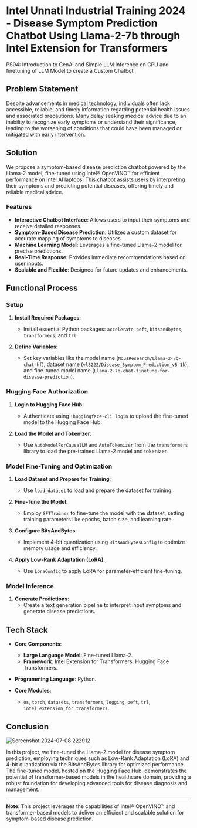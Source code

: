 # Intel Unnati Industrial Training 2024 - Disease Symptom Prediction Chatbot Using Llama-2-7b through Intel Extension for Transformers
PS04: Introduction to GenAI and Simple LLM Inference on CPU and finetuning of LLM Model to create a Custom Chatbot


## Problem Statement

Despite advancements in medical technology, individuals often lack accessible, reliable, and timely information regarding potential health issues and associated precautions. Many delay seeking medical advice due to an inability to recognize early symptoms or understand their significance, leading to the worsening of conditions that could have been managed or mitigated with early intervention.

## Solution

We propose a symptom-based disease prediction chatbot powered by the Llama-2 model, fine-tuned using Intel® OpenVINO™ for efficient performance on Intel AI laptops. This chatbot assists users by interpreting their symptoms and predicting potential diseases, offering timely and reliable medical advice.

### Features

- **Interactive Chatbot Interface**: Allows users to input their symptoms and receive detailed responses.
- **Symptom-Based Disease Prediction**: Utilizes a custom dataset for accurate mapping of symptoms to diseases.
- **Machine Learning Model**: Leverages a fine-tuned Llama-2 model for precise predictions.
- **Real-Time Response**: Provides immediate recommendations based on user inputs.
- **Scalable and Flexible**: Designed for future updates and enhancements.

## Functional Process

### Setup

1. **Install Required Packages**:
   - Install essential Python packages: `accelerate`, `peft`, `bitsandbytes`, `transformers`, and `trl`.

2. **Define Variables**:
   - Set key variables like the model name (`NousResearch/Llama-2-7b-chat-hf`), dataset name (`vl8222/Disease_Symptom_Prediction_v5-1k`), and fine-tuned model name (`Llama-2-7b-chat-finetune-for-disease-prediction`).

### Hugging Face Authorization

1. **Login to Hugging Face Hub**:
   - Authenticate using `!huggingface-cli login` to upload the fine-tuned model to the Hugging Face Hub.

2. **Load the Model and Tokenizer**:
   - Use `AutoModelForCausalLM` and `AutoTokenizer` from the `transformers` library to load the pre-trained Llama-2 model and tokenizer.

### Model Fine-Tuning and Optimization

1. **Load Dataset and Prepare for Training**:
   - Use `load_dataset` to load and prepare the dataset for training.

2. **Fine-Tune the Model**:
   - Employ `SFTTrainer` to fine-tune the model with the dataset, setting training parameters like epochs, batch size, and learning rate.

3. **Configure BitsAndBytes**:
   - Implement 4-bit quantization using `BitsAndBytesConfig` to optimize memory usage and efficiency.

4. **Apply Low-Rank Adaptation (LoRA)**:
   - Use `LoraConfig` to apply LoRA for parameter-efficient fine-tuning.

### Model Inference

1. **Generate Predictions**:
   - Create a text generation pipeline to interpret input symptoms and generate disease predictions.

## Tech Stack

- **Core Components**:
  - **Large Language Model**: Fine-tuned Llama-2.
  - **Framework**: Intel Extension for Transformers, Hugging Face Transformers.

- **Programming Language**: Python.

- **Core Modules**:
  - `os`, `torch`, `datasets`, `transformers`, `logging`, `peft`, `trl`, `intel_extension_for_transformers`.

## Conclusion

![Screenshot 2024-07-08 222912](https://github.com/vlen4114/Intel-Unnati-Industrial-Training-2024/assets/113226055/d2ab0c0d-0828-45ce-b5df-2d786b2d8f25)

In this project, we fine-tuned the Llama-2 model for disease symptom prediction, employing techniques such as Low-Rank Adaptation (LoRA) and 4-bit quantization via the BitsAndBytes library for optimized performance. The fine-tuned model, hosted on the Hugging Face Hub, demonstrates the potential of transformer-based models in the healthcare domain, providing a robust foundation for developing advanced tools for disease diagnosis and management.


---

**Note**: This project leverages the capabilities of Intel® OpenVINO™ and transformer-based models to deliver an efficient and scalable solution for symptom-based disease prediction.


